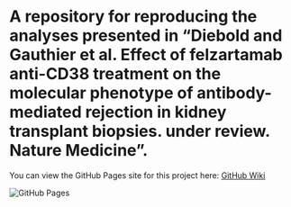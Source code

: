 # A repository for reproducing the analyses presented in “Diebold and Gauthier et al. Effect of felzartamab anti-CD38 treatment on the molecular phenotype of antibody-mediated rejection in kidney transplant biopsies. under review. Nature Medicine”.

You can view the GitHub Pages site for this project here: [GitHub Wiki](https://tsi-ptg.github.io/CD38-effect-of-treatment/)

![GitHub Pages](https://img.shields.io/badge/Website-Visit-blue?style=flat-square&logo=github&link=https://tsi-ptg.github.io/CD38-effect-of-treatment/)
